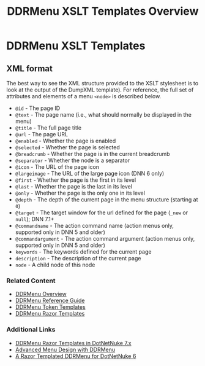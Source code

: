 ﻿---
uid: ddrmenu-xslt-templates
locale: en
title: DDRMenu XSLT Templates Overview
dnnversion: 09.02.00
previous-topic: ddrmenu-token-templates
next-topic: dotnetnuke
related-topics: theme-objects,themes,create-theme
links: ["[DNN Wiki: DotNetNuke Skins](https://www.dnnsoftware.com/wiki/dotnetnuke-skins)","[DNN Community blog: DotNetNuke Skinning 101 (Part 3) by Joe Brinkman](https://www.dnnsoftware.com/community-blog/cid/131995/dotnetnuke-skinning-101-part-3)","[DNN Professional Training: Creating HTML Skins](https://www.dnnsoftware.com/services/professional-training/training-videos-subscription/skinning-2-creating-html-skins)","[Skinning Tool / Online Reference for DNN Skins & Container Objects by 10 Pound Gorilla](https://www.10poundgorilla.com)"]
---

# DDRMenu XSLT Templates  

## XML format  

The best way to see the XML structure provided to the XSLT stylesheet is to look at the output of the DumpXML template).  For reference, the full set of attributes and elements of a menu `<node>` is described below.

* `@id` - The page ID  
* `@text` - The page name (i.e., what should normally be displayed in the menu)  
* `@title` - The full page title  
* `@url` - The page URL  
* `@enabled` - Whether the page is enabled  
* `@selected` - Whether the page is selected  
* `@breadcrumb` - Whether the page is in the current breadcrumb  
* `@separator` - Whether the node is a separator  
* `@icon` - The URL of the page icon  
* `@largeimage` - The URL of the large page icon (DNN 6 only)  
* `@first` - Whether the page is the first in its level  
* `@last` - Whether the page is the last in its level  
* `@only` - Whether the page is the only one in its level  
* `@depth` - The depth of the current page in the menu structure (starting at `0`)  
* `@target` - The target window for the url defined for the page (`_new` or `null`); DNN 7.1+  
* `@commandname` - The action command name (action menus only, supported only in DNN 5 and older)  
* `@commandargument` - The action command argument (action menus only, supported only in DNN 5 and older)  
* `keywords` - The keywords defined for the current page  
* `description` - The description of the current page  
* `node` - A child node of this node  

### Related Content  

*   [DDRMenu Overview](xref:ddrmenu-overview)  
*   [DDRMenu Reference Guide](xref:ddrmenu-reference-guide)  
*   [DDRMenu Token Templates](xref:ddrmenu-token-templates)  
*   [DDRMenu Razor Templates](xref:ddrmenu-razor-templates-overview)  

### Additional Links  

*   [DDRMenu Razor Templates in DotNetNuke 7.x](http://www.dnnsoftware.com/Resources/Blogs/EntryId/3619/ContentItemId/150607/DDRMenu-Razor-Templates-in-DotNetNuke-7-x.aspx)  
*   [Advanced Menu Design with DDRMenu](http://www.dnnsoftware.com/Resources/Blogs/EntryId/3446/Advanced-Menu-Design-with-DDRMenu.aspx)  
*   [A Razor Templated DDRMenu for DotNetNuke 6](http://www.aubrett.com/InformationTechnology/WebDevelopment/CMSPlatforms/DotNetNuke/RazorTemplatedDDRMenu.aspx)  